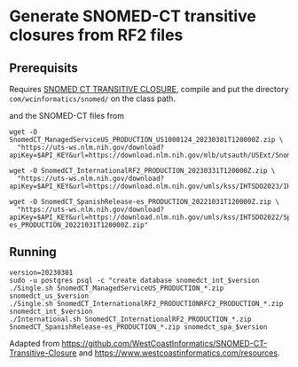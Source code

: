 # Generate SNOMED-CT transitive closures from RF2 files

## Prerequisits

Requires [SNOMED CT TRANSITIVE
CLOSURE](https://github.com/WestCoastInformatics/SNOMED-CT-Transitive-Closure),
compile and put the directory `com/wcinformatics/snomed/` on the class path.

and the SNOMED-CT files from

```
wget -O SnomedCT_ManagedServiceUS_PRODUCTION_US1000124_20230301T120000Z.zip \
  "https://uts-ws.nlm.nih.gov/download?apiKey=$API_KEY&url=https://download.nlm.nih.gov/mlb/utsauth/USExt/SnomedCT_ManagedServiceUS_PRODUCTION_US1000124_20230301T120000Z.zip"

wget -O SnomedCT_InternationalRF2_PRODUCTION_20230331T120000Z.zip \
  "https://uts-ws.nlm.nih.gov/download?apiKey=$API_KEY&url=https://download.nlm.nih.gov/umls/kss/IHTSDO2023/IHTSDO20230331/SnomedCT_InternationalRF2_PRODUCTION_20230331T120000Z.zip"

wget -O SnomedCT_SpanishRelease-es_PRODUCTION_20221031T120000Z.zip \
  "https://uts-ws.nlm.nih.gov/download?apiKey=$API_KEY&url=https://download.nlm.nih.gov/umls/kss/IHTSDO2022/Spanish/SnomedCT_SpanishRelease-es_PRODUCTION_20221031T120000Z.zip" 
```

## Running

```
version=20230301
sudo -u postgres psql -c "create database snomedct_int_$version
./Single.sh SnomedCT_ManagedServiceUS_PRODUCTION_*.zip snomedct_us_$version
./Single.sh SnomedCT_InternationalRF2_PRODUCTIONRFC2_PRODUCTION_*.zip snomedct_int_$version
./International.sh SnomedCT_InternationalRF2_PRODUCTION_*.zip SnomedCT_SpanishRelease-es_PRODUCTION_*.zip snomedct_spa_$version
```

Adapted from
<https://github.com/WestCoastInformatics/SNOMED-CT-Transitive-Closure> and
<https://www.westcoastinformatics.com/resources>.
